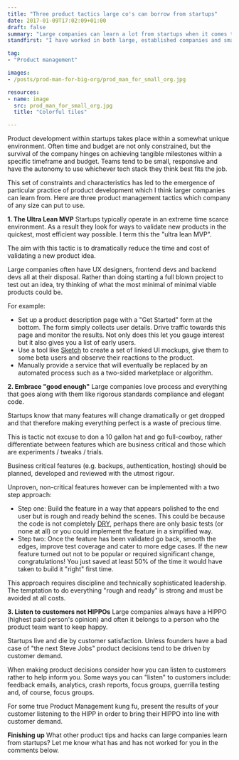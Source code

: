 ```yaml
---
title: "Three product tactics large co's can borrow from startups"
date: 2017-01-09T17:02:09+01:00
draft: false
summary: "Large companies can learn a lot from startups when it comes to product mangement."
standfirst: "I have worked in both large, established companies and small, scrappy startups. Here are three of my favourite product management tactics large companies can learn from startups."

tag: 
- "Product management"

images:
- /posts/prod-man-for-big-org/prod_man_for_small_org.jpg

resources:
- name: image
  src: prod_man_for_small_org.jpg
  title: "Colorful tiles"

---
```

Product development within startups takes place within a somewhat unique environment. Often time and budget are not only constrained, but the survival of the company hinges on achieving tangible milestones within a specific timeframe and budget. Teams tend to be small, responsive and have the autonomy to use whichever tech stack they think best fits the job.

This set of constraints and characteristics has led to the emergence of particular practice of product development which I think larger companies can learn from. Here are three product management tactics which company of any size can put to use.

**1\. The Ultra Lean MVP**
Startups typically operate in an extreme time scarce environment. As a result they look for ways to validate new products in the quickest, most efficient way possible. I term this the "ultra lean MVP".

The aim with this tactic is to dramatically reduce the time and cost of validating a new product idea.

Large companies often have UX designers, frontend devs and backend devs all at their disposal. Rather than doing starting a full blown project to test out an idea, try thinking of what the most minimal of minimal viable products could be.

For example:

*   Set up a product description page with a "Get Started" form at the bottom. The form simply collects user details. Drive traffic towards this page and monitor the results. Not only does this let you gauge interest but it also gives you a list of early users.
*   Use a tool like [Sketch](http://www.sketchapp.com/) to create a set of linked UI mockups, give them to some beta users and observe their reactions to the product.
*   Manually provide a service that will eventually be replaced by an automated process such as a two-sided marketplace or algorithm.

**2\. Embrace "good enough"**
Large companies love process and everything that goes along with them like rigorous standards compliance and elegant code.

Startups know that many features will change dramatically or get dropped and that therefore making everything perfect is a waste of precious time.

This is tactic not excuse to don a 10 gallon hat and go full-cowboy, rather differentiate between features which are business critical and those which are experiments / tweaks / trials. 

Business critical features (e.g. backups, authentication, hosting) should be planned, developed and reviewed with the utmost rigour.

Unproven, non-critical features however can be implemented with a two step approach:

*   Step one: Build the feature in a way that appears polished to the end user but is rough and ready behind the scenes. This could be because the code is not completely [DRY](http://en.wikipedia.org/wiki/Don't_repeat_yourself), perhaps there are only basic tests (or none at all) or you could implement the feature in a simplified way.
*   Step two: Once the feature has been validated go back, smooth the edges, improve test coverage and cater to more edge cases. If the new feature turned out not to be popular or required significant change, congratulations! You just saved at least 50% of the time it would have taken to build it "right" first time.

This approach requires discipline and technically sophisticated leadership. The temptation to do everything "rough and ready" is strong and must be avoided at all costs.

**3\. Listen to customers not HIPPOs**
Large companies always have a HIPPO (highest paid person's opinion) and often it belongs to a person who the product team want to keep happy. 

Startups live and die by customer satisfaction. Unless founders have a bad case of "the next Steve Jobs" product decisions tend to be driven by customer demand.

When making product decisions consider how you can listen to customers rather to help inform you. Some ways you can "listen" to customers include: feedback emails, analytics, crash reports, focus groups, guerrilla testing and, of course, focus groups.

For some true Product Management kung fu, present the results of your customer listening to the HIPP in order to bring their HIPPO into line with customer demand.

**Finishing up**
What other product tips and hacks can large companies learn from startups? Let me know what has and has not worked for you in the comments below.